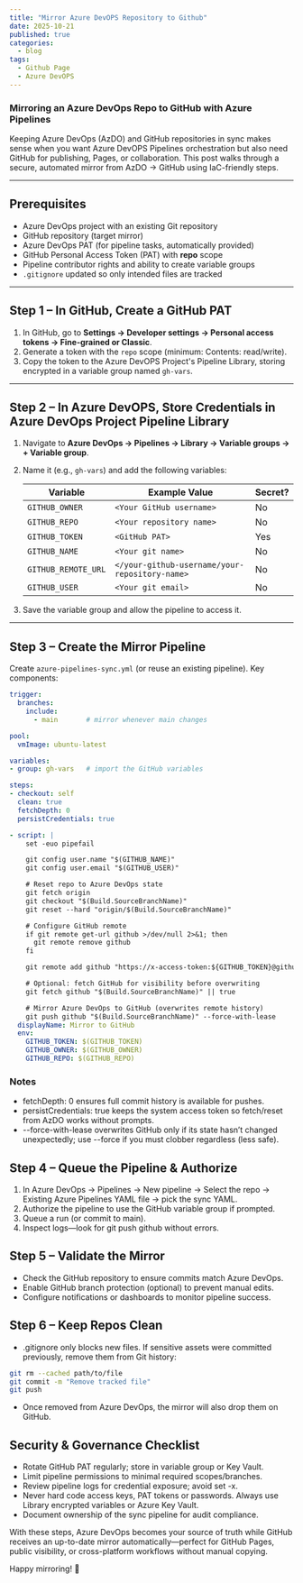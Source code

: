 ```yaml
---
title: "Mirror Azure DevOPS Repository to Github"
date: 2025-10-21
published: true
categories:
  - blog
tags:
  - Github Page
  - Azure DevOPS
---
```


### Mirroring an Azure DevOps Repo to GitHub with Azure Pipelines

Keeping Azure DevOps (AzDO) and GitHub repositories in sync makes sense when you want Azure DevOPS Pipelines orchestration but also need GitHub for publishing, Pages, or collaboration. This post walks through a secure, automated mirror from AzDO → GitHub using IaC-friendly steps.

---

## Prerequisites

- Azure DevOps project with an existing Git repository
- GitHub repository (target mirror)
- Azure DevOps PAT (for pipeline tasks, automatically provided)
- GitHub Personal Access Token (PAT) with **repo** scope
- Pipeline contributor rights and ability to create variable groups
- `.gitignore` updated so only intended files are tracked

---

## Step 1 – In GitHub, Create a GitHub PAT

1. In GitHub, go to **Settings → Developer settings → Personal access tokens → Fine-grained or Classic**.
2. Generate a token with the `repo` scope (minimum: Contents: read/write).
3. Copy the token to the Azure DevOPS Project's Pipeline Library, storing encrypted in a variable group named `gh-vars`.

---

## Step 2 – In Azure DevOPS, Store Credentials in Azure DevOps Project Pipeline Library

1. Navigate to **Azure DevOps → Pipelines → Library → Variable groups → + Variable group**.
2. Name it (e.g., `gh-vars`) and add the following variables:

   | Variable        | Example Value                            | Secret? |
   |-----------------|------------------------------------------|---------|
   | `GITHUB_OWNER`  | `<Your GitHub username>`                 | No      |
   | `GITHUB_REPO`   | `<Your repository name>`                 | No      |
   | `GITHUB_TOKEN`  | `<GitHub PAT>`                           | Yes     |
   | `GITHUB_NAME`   | `<Your git name>`                        | No      |
   | `GITHUB_REMOTE_URL`   | `</your-github-username/your-repository-name>` | No      |
   | `GITHUB_USER`   | `<Your git email>`                       | No      |
   

3. Save the variable group and allow the pipeline to access it.

---

## Step 3 – Create the Mirror Pipeline

Create `azure-pipelines-sync.yml` (or reuse an existing pipeline). Key components:

```yaml
trigger:
  branches:
    include:
      - main       # mirror whenever main changes

pool:
  vmImage: ubuntu-latest

variables:
- group: gh-vars   # import the GitHub variables

steps:
- checkout: self
  clean: true
  fetchDepth: 0
  persistCredentials: true

- script: |
    set -euo pipefail

    git config user.name "$(GITHUB_NAME)"
    git config user.email "$(GITHUB_USER)"

    # Reset repo to Azure DevOps state
    git fetch origin
    git checkout "$(Build.SourceBranchName)"
    git reset --hard "origin/$(Build.SourceBranchName)"

    # Configure GitHub remote
    if git remote get-url github >/dev/null 2>&1; then
      git remote remove github
    fi

    git remote add github "https://x-access-token:${GITHUB_TOKEN}@github.com/${GITHUB_OWNER}/${GITHUB_REPO}.git"

    # Optional: fetch GitHub for visibility before overwriting
    git fetch github "$(Build.SourceBranchName)" || true

    # Mirror Azure DevOps to GitHub (overwrites remote history)
    git push github "$(Build.SourceBranchName)" --force-with-lease
  displayName: Mirror to GitHub
  env:
    GITHUB_TOKEN: $(GITHUB_TOKEN)
    GITHUB_OWNER: $(GITHUB_OWNER)
    GITHUB_REPO: $(GITHUB_REPO)
```
### Notes

- fetchDepth: 0 ensures full commit history is available for pushes.
- persistCredentials: true keeps the system access token so fetch/reset from AzDO works without prompts.
- --force-with-lease overwrites GitHub only if its state hasn’t changed unexpectedly; use --force if you must clobber regardless (less safe).

## Step 4 – Queue the Pipeline & Authorize

1. In Azure DevOps → Pipelines → New pipeline → Select the repo → Existing Azure Pipelines YAML file → pick the sync YAML.
2. Authorize the pipeline to use the GitHub variable group if prompted.
3. Queue a run (or commit to main).
4. Inspect logs—look for git push github without errors.

## Step 5 – Validate the Mirror

- Check the GitHub repository to ensure commits match Azure DevOps.
- Enable GitHub branch protection (optional) to prevent manual edits.
- Configure notifications or dashboards to monitor pipeline success.

## Step 6 – Keep Repos Clean

- .gitignore only blocks new files. If sensitive assets were committed previously, remove them from Git history:
```bash
git rm --cached path/to/file
git commit -m "Remove tracked file"
git push
```
- Once removed from Azure DevOps, the mirror will also drop them on GitHub.

## Security & Governance Checklist

- Rotate GitHub PAT regularly; store in variable group or Key Vault.
- Limit pipeline permissions to minimal required scopes/branches.
- Review pipeline logs for credential exposure; avoid set -x.
- Never hard code access keys, PAT tokens or passwords. Always use Library encrypted variables or Azure Key Vault.
- Document ownership of the sync pipeline for audit compliance.

With these steps, Azure DevOps becomes your source of truth while GitHub receives an up-to-date mirror automatically—perfect for GitHub Pages, public visibility, or cross-platform workflows without manual copying.

Happy mirroring! 🚀